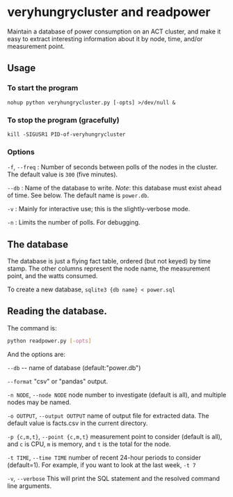 # veryhungrycluster and readpower
Maintain a database of power consumption on an ACT cluster,
and make it easy to extract interesting information about
it by node, time, and/or measurement point.

## Usage

### To start the program

`nohup python veryhungrycluster.py [-opts] >/dev/null &`

### To stop the program (gracefully)

`kill -SIGUSR1 PID-of-veryhungrycluster`


### Options

`-f`, `--freq` : Number of seconds between polls of the nodes in the cluster.
The default value is `300` (five minutes).

`--db` : Name of the database to write. *Note*: this database must exist ahead of time. See below.
The default name is `power.db`.

`-v` : Mainly for interactive use; this is the slightly-verbose mode.

`-n` : Limits the number of polls. For debugging.

## The database

The database is just a flying fact table, ordered (but not keyed) by time stamp. The other 
columns represent the node name, the measurement point, and the watts consumed.

To create a new database, `sqlite3 {db name} < power.sql`



## Reading the database.

The command is:

```bash
python readpower.py [-opts] 
```

And the options are:

`--db` -- name of database (default:"power.db")

`--format` "csv" or "pandas" output.

`-n NODE`, `--node NODE`  node number to investigate (default is all),
    and multiple nodes may be named.

`-o OUTPUT`, `--output OUTPUT` name of output file for extracted data.
    The default value is facts.csv in the current directory.

`-p {c,m,t}`, `--point {c,m,t}` measurement point to consider (default is all),
    and `c` is CPU, `m` is memory, and `t` is the total for the node.

`-t TIME`, `--time TIME`  number of recent 24-hour periods to consider (default=1).
    For example, if you want to look at the last week, `-t 7`

`-v`, `--verbose` This will print the SQL statement and the resolved
    command line arguments.

